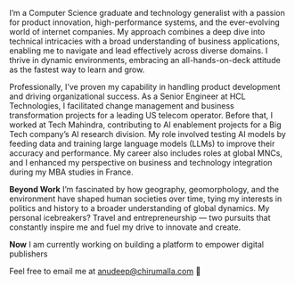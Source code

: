 



I’m a Computer Science graduate and technology generalist with a passion for product innovation, high-performance systems, and the ever-evolving world of internet companies. My approach combines a deep dive into technical intricacies with a broad understanding of business applications, enabling me to navigate and lead effectively across diverse domains. I thrive in dynamic environments, embracing an all-hands-on-deck attitude as the fastest way to learn and grow.

Professionally, I’ve proven my capability in handling product development and driving organizational success. As a Senior Engineer at HCL Technologies, I facilitated change management and business transformation projects for a leading US telecom operator. Before that, I worked at Tech Mahindra, contributing to AI enablement projects for a Big Tech company’s AI research division. My role involved testing AI models by feeding data and training large language models (LLMs) to improve their accuracy and performance. My career also includes roles at global MNCs, and I enhanced my perspective on business and technology integration during my MBA studies in France.

**Beyond Work**
I’m fascinated by how geography, geomorphology, and the environment have shaped human societies over time, tying my interests in politics and history to a broader understanding of global dynamics. My personal icebreakers? Travel and entrepreneurship — two pursuits that constantly inspire me and fuel my drive to innovate and create.







**Now**
I am currently working on building a platform to empower digital publishers



Feel free to email me at [anudeep@chirumalla.com](mailto:anudeep@chirumalla.com) 👋
